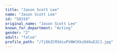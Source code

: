 ```yaml
---
title: "Jason Scott Lee"
name: "Jason Scott Lee"
id: "58319"
original_name: "Jason Scott Lee"
known_for_department: "Acting"
gender: "2"
adult: "false"
profile_path: "/7jObZCM3diuPV0WlKkzOd4uE2CJ.jpg"
---
```


